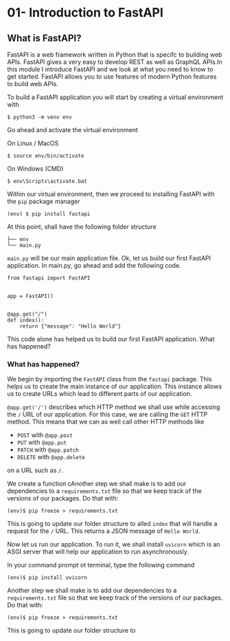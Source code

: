 # 01- Introduction to FastAPI

## What is FastAPI?

FastAPI is a web framework written in Python that is specifc to building web APIs. FastAPI gives a very easy to develop REST as well as GraphQL APIs.In this module I introduce FastAPI and we look at what you need to know to get started. FastAPI allows you to use features of modern Python features to build web APIs.

To build a FastAPI application you will start by creating a virtual environment with

```
$ python3 -m venv env
```

Go ahead and activate the virtual environment

On Linux / MacOS

```
$ source env/bin/activate
```

On Windows (CMD)

```
$ env\Scripts\activate.bat
```

Within our virtual environment, then we proceed to installing FastAPI with the `pip` package manager

```
(env) $ pip install fastapi
```

At this point, shall have the following folder structure

```
├── env
└── main.py
```

`main.py` will be our main application file. Ok, let us build our first FastAPI application. In main.py, go ahead and add the following code.

```
from fastapi import FastAPI


app = FastAPI()


@app.get("/")
def index():
    return {"message": "Hello World"}
```

This code alone has helped us to build our first FastAPI application. What has happened?

### What has happened?
We begin by importing the `FastAPI` class from the `fastapi` package. This helps us to create the main instance of our application. This instance allows us to create URLs which lead to different parts of our application.

`@app.get('/')` describes which HTTP method we shall use while accessing the `/` URL of our application. For this case, we are calling the `GET` HTTP method. This means that we can as well call other HTTP methods like 
- `POST` with  `@app.post` 
- `PUT` with  `@app.put`
- `PATCH` with  `@app.patch`
- `DELETE` with  `@app.delete`

on a URL such as `/`. 

We create a function cAnother step we shall make is to add our dependencies to a `requirements.txt` file so that we keep track of the versions of our packages. Do that with:
```
(env)$ pip freeze > requirements.txt
```

This is going to update our folder structure to alled `index` that will handle a request for the `/` URL. This returns a JSON message of `Hello World`.

Now let us run our application. To run it, we shall install `uvicorn` which is an ASGI server that will help our application to run asynchronously.

In your command prompt ot terminal, type the following command

```
(env)$ pip install uvicorn
```

Another step we shall make is to add our dependencies to a `requirements.txt` file so that we keep track of the versions of our packages. Do that with:


```
(env)$ pip freeze > requirements.txt
```

This is going to update our folder structure to 
